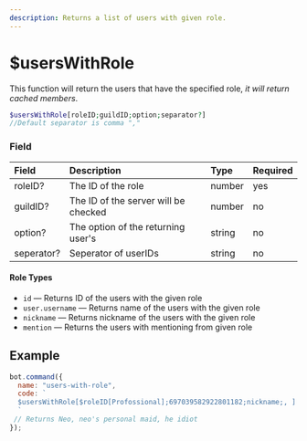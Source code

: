 ```yaml
---
description: Returns a list of users with given role.
---
```


# $usersWithRole

This function will return the users that have the specified role, *it will return cached members*.

```php
$usersWithRole[roleID;guildID;option;separator?] 
//Default separator is comma ","
```

### Field

| Field | Description | Type | Required |
| :--- | :--- | :--- | :--- |
| roleID? | The ID of the role | number | yes |
| guildID? | The ID of the server will be checked | number | no |
| option? | The option of the returning user's | string | no |
| seperator? | Seperator of userIDs | string | no |

#### Role Types

* `id` — Returns ID of the users with the given role
* `user.username` — Returns name of the users with the given role
* `nickname` — Returns nickname of the users with the given role
* `mention` — Returns the users with mentioning from given role

## Example

```javascript
bot.command({
  name: "users-with-role",
  code: `
  $usersWithRole[$roleID[Profossional];697039582922801182;nickname;, ]
  `
 // Returns Neo, neo's personal maid, he idiot
});
```

